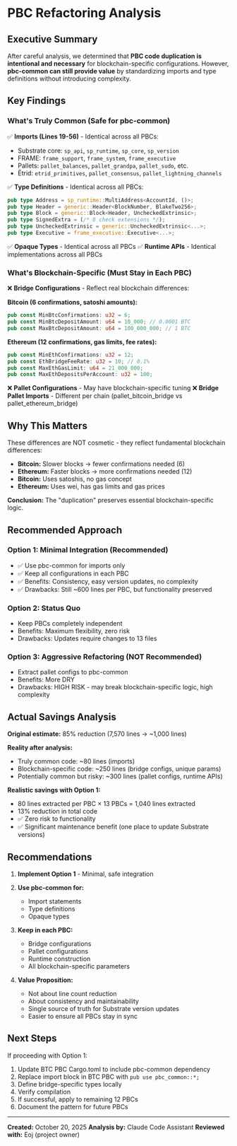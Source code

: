 # PBC Refactoring Analysis

## Executive Summary

After careful analysis, we determined that **PBC code duplication is intentional and necessary** for blockchain-specific configurations. However, **pbc-common can still provide value** by standardizing imports and type definitions without introducing complexity.

## Key Findings

### What's Truly Common (Safe for pbc-common)

✅ **Imports (Lines 19-56)** - Identical across all PBCs:
- Substrate core: `sp_api`, `sp_runtime`, `sp_core`, `sp_version`
- FRAME: `frame_support`, `frame_system`, `frame_executive`
- Pallets: `pallet_balances`, `pallet_grandpa`, `pallet_sudo`, etc.
- Ëtrid: `etrid_primitives`, `pallet_consensus`, `pallet_lightning_channels`

✅ **Type Definitions** - Identical across all PBCs:
```rust
pub type Address = sp_runtime::MultiAddress<AccountId, ()>;
pub type Header = generic::Header<BlockNumber, BlakeTwo256>;
pub type Block = generic::Block<Header, UncheckedExtrinsic>;
pub type SignedExtra = (/* 8 check extensions */);
pub type UncheckedExtrinsic = generic::UncheckedExtrinsic<...>;
pub type Executive = frame_executive::Executive<...>;
```

✅ **Opaque Types** - Identical across all PBCs
✅ **Runtime APIs** - Identical implementations across all PBCs

### What's Blockchain-Specific (Must Stay in Each PBC)

❌ **Bridge Configurations** - Reflect real blockchain differences:

**Bitcoin (6 confirmations, satoshi amounts):**
```rust
pub const MinBtcConfirmations: u32 = 6;
pub const MinBtcDepositAmount: u64 = 10_000; // 0.0001 BTC
pub const MaxBtcDepositAmount: u64 = 100_000_000; // 1 BTC
```

**Ethereum (12 confirmations, gas limits, fee rates):**
```rust
pub const MinEthConfirmations: u32 = 12;
pub const EthBridgeFeeRate: u32 = 10; // 0.1%
pub const MaxEthGasLimit: u64 = 21_000_000;
pub const MaxEthDepositsPerAccount: u32 = 100;
```

❌ **Pallet Configurations** - May have blockchain-specific tuning
❌ **Bridge Pallet Imports** - Different per chain (pallet_bitcoin_bridge vs pallet_ethereum_bridge)

## Why This Matters

These differences are NOT cosmetic - they reflect fundamental blockchain differences:
- **Bitcoin:** Slower blocks → fewer confirmations needed (6)
- **Ethereum:** Faster blocks → more confirmations needed (12)
- **Bitcoin:** Uses satoshis, no gas concept
- **Ethereum:** Uses wei, has gas limits and gas prices

**Conclusion:** The "duplication" preserves essential blockchain-specific logic.

## Recommended Approach

### Option 1: Minimal Integration (Recommended)
- ✅ Use pbc-common for imports only
- ✅ Keep all configurations in each PBC
- ✅ Benefits: Consistency, easy version updates, no complexity
- ✅ Drawbacks: Still ~600 lines per PBC, but functionality preserved

### Option 2: Status Quo
- Keep PBCs completely independent
- Benefits: Maximum flexibility, zero risk
- Drawbacks: Updates require changes to 13 files

### Option 3: Aggressive Refactoring (NOT Recommended)
- Extract pallet configs to pbc-common
- Benefits: More DRY
- Drawbacks: HIGH RISK - may break blockchain-specific logic, high complexity

## Actual Savings Analysis

**Original estimate:** 85% reduction (7,570 lines → ~1,000 lines)

**Reality after analysis:**
- Truly common code: ~80 lines (imports)
- Blockchain-specific code: ~250 lines (bridge configs, unique params)
- Potentially common but risky: ~300 lines (pallet configs, runtime APIs)

**Realistic savings with Option 1:**
- 80 lines extracted per PBC × 13 PBCs = 1,040 lines extracted
- 13% reduction in total code
- ✅ Zero risk to functionality
- ✅ Significant maintenance benefit (one place to update Substrate versions)

## Recommendations

1. **Implement Option 1** - Minimal, safe integration
2. **Use pbc-common for:**
   - Import statements
   - Type definitions
   - Opaque types
3. **Keep in each PBC:**
   - Bridge configurations
   - Pallet configurations
   - Runtime construction
   - All blockchain-specific parameters

4. **Value Proposition:**
   - Not about line count reduction
   - About consistency and maintainability
   - Single source of truth for Substrate version updates
   - Easier to ensure all PBCs stay in sync

## Next Steps

If proceeding with Option 1:
1. Update BTC PBC Cargo.toml to include pbc-common dependency
2. Replace import block in BTC PBC with `pub use pbc_common::*;`
3. Define bridge-specific types locally
4. Verify compilation
5. If successful, apply to remaining 12 PBCs
6. Document the pattern for future PBCs

---

**Created:** October 20, 2025
**Analysis by:** Claude Code Assistant
**Reviewed with:** Eoj (project owner)
